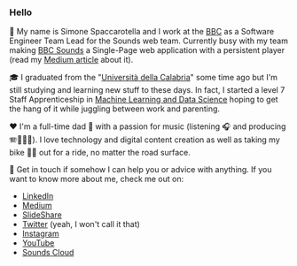 ### Hello

👋 My name is Simone Spaccarotella and I work at the [BBC](https://www.bbc.co.uk) as a Software Engineer Team Lead for the Sounds web team. Currently busy with my team making [BBC Sounds](https://www.bbc.co.uk/sounds) a Single-Page web application with a persistent player (read my [Medium article](https://medium.com/bbc-product-technology/sounds-web-next-a-persistent-player-prototype-for-bbc-sounds-bf996ef0c332) about it).

🎓 I graduated from the "[Università della Calabria](https://www.unical.it)" some time ago but I'm still studying and learning new stuff to these days. In fact, I started a level 7 Staff Apprenticeship in [Machine Learning and Data Science](https://www.cambridgespark.com/data-apprenticeships/level-7-ai-data-science) hoping to get the hang of it while juggling between work and parenting.

❤️ I'm a full-time dad 🍼 with a passion for music (listening 🎧 and producing 🪗🎹🎸🎤). I love technology and digital content creation as well as taking my bike 🚴🏼 out for a ride, no matter the road surface.

💬 Get in touch if somehow I can help you or advice with anything. If you want to know more about me, check me out on:
- [LinkedIn](https://www.linkedin.com/in/simonespaccarotella)
- [Medium](https://medium.simonespaccarotella.com)
- [SlideShare](https://www.slideshare.net/simonespaccarotella)
- [Twitter](https://twitter.com/AboutSaiMon) (yeah, I won't call it that)
- [Instagram](https://www.instagram.com/about.saimon)
- [YouTube](https://www.youtube.com/@about.saimon)
- [Sounds Cloud](https://soundcloud.com/sai-mon-327928164)
